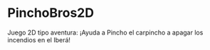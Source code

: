 # PinchoBros2D
 Juego 2D tipo aventura: ¡Ayuda a Pincho el carpincho a apagar los incendios en el Iberá!
